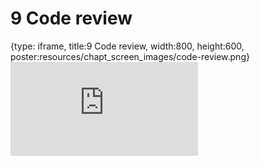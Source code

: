 # 9 Code review
 
{type: iframe, title:9 Code review, width:800, height:600, poster:resources/chapt_screen_images/code-review.png}
![](https://jhudatascience.org/Reproducibility_in_Cancer_Informatics/no_toc/code-review.html)
 

 

